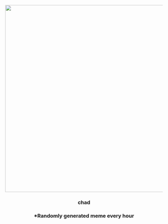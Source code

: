 <p align="center">
        <img src="https://i.redd.it/nz3jwk8z2ek91.jpg" width="600" height="600">
        </p>
        <h3 align="center">chad</h3>
        <h3 align="center">*Randomly generated meme every hour</h3>
    